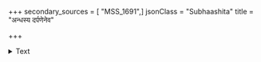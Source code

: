 +++
secondary_sources = [ "MSS_1691",]
jsonClass = "Subhaashita"
title = "अन्धस्य दर्पणेनेव"

+++

<details><summary>Text</summary>

अन्धस्य दर्पणेनेव हितेनेव हतश्रुतेः।  
दुःखाभितप्तः शोकेन नेक्षते न शृणोति च॥
</details>
